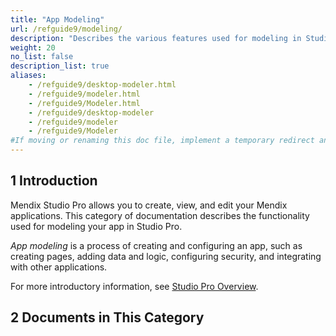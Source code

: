 ```yaml
---
title: "App Modeling"
url: /refguide9/modeling/
description: "Describes the various features used for modeling in Studio Pro, including document templates, the domain model, microflows, modules, pages, and security."
weight: 20
no_list: false
description_list: true
aliases:
    - /refguide9/desktop-modeler.html
    - /refguide9/modeler.html
    - /refguide9/Modeler.html
    - /refguide9/desktop-modeler
    - /refguide9/modeler
    - /refguide9/Modeler
#If moving or renaming this doc file, implement a temporary redirect and let the respective team know they should update the URL in the product. See Mapping to Products for more details.1 Introduction
---
```


## 1 Introduction

Mendix Studio Pro allows you to create, view, and edit your Mendix applications. This category of documentation describes the functionality used for modeling your app in Studio Pro. 

*App modeling* is a process of creating and configuring an app, such as creating pages, adding data and logic, configuring security, and integrating with other applications. 

For more introductory information, see [Studio Pro Overview](/refguide9/studio-pro-overview/).

## 2 Documents in This Category
